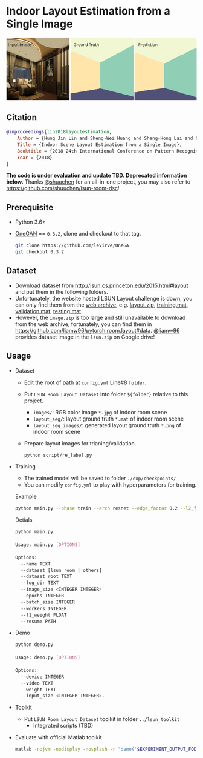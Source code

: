 # Indoor Layout Estimation from a Single Image

![one_lsun_result_banner](./doc/banner.png)

## Citation

```bibtex
@inproceedings{lin2018layoutestimation,
    Author = {Hung Jin Lin and Sheng-Wei Huang and Shang-Hong Lai and Chen-Kuo Chiang},
    Title = {Indoor Scene Layout Estimation from a Single Image},
    Booktitle = {2018 24th International Conference on Pattern Recognition (ICPR)},
    Year = {2018}
}
```

**The code is under evaluation and update TBD. Deprecated information below.**
Thanks [@shuuchen](https://github.com/shuuchen) for an all-in-one project, you may also refer to https://github.com/shuuchen/lsun-room-dsc!

## Prerequisite

- Python 3.6+
- [OneGAN](https://github.com/leVirve/OneGAN) == `0.3.2`, clone and checkout to that tag.

  ```bash
  git clone https://github.com/leVirve/OneGA
  git checkout 0.3.2
  ```

## Dataset

- Download dataset from http://lsun.cs.princeton.edu/2015.html#layout and put them in the following folders.
- Unfortunately, the website hosted LSUN Layout challenge is down, you can only find them from the [web archive](https://web.archive.org/web/20190118150204/http://lsun.cs.princeton.edu/2016/), e.g. [layout.zip](https://web.archive.org/web/20170221111502/http://lsun.cs.princeton.edu/challenge/2015/roomlayout/data/layout.zip), [training.mat](https://web.archive.org/web/20180923231343/http://lsun.cs.princeton.edu/challenge/2015/roomlayout/data/training.mat), [validation.mat](https://web.archive.org/web/20180923231343/http://lsun.cs.princeton.edu/challenge/2015/roomlayout/data/validation.mat), [testing.mat](https://web.archive.org/web/20180923231343/http://lsun.cs.princeton.edu/challenge/2015/roomlayout/data/testing.mat).
- However, the `image.zip` is too large and still unavailable to download from the web archive, fortunately, you can find them in https://github.com/liamw96/pytorch.room.layout#data. [@liamw96](https://github.com/liamw96) provides dataset image in the `lsun.zip` on Google drive!

## Usage

- Dataset

  - Edit the root of path at `config.yml` Line#8 `folder`.
  - Put `LSUN Room Layout Dataset` into folder `${folder}` relative to this project.
    - `images/`: RGB color image `*.jpg` of indoor room scene
    - `layout_seg/`: layout ground truth `*.mat` of indoor room scene
    - `layout_seg_images/`: generated layout ground truth `*.png` of indoor room scene
  - Prepare layout images for trianing/validation.

    ```bash
    python script/re_label.py
    ```

- Training

  - The trained model will be saved to folder `./exp/checkpoints/`
  - You can modify `config.yml` to play with hyperparameters for training.

  Example

  ```bash
  python main.py --phase train --arch resnet --edge_factor 0.2 --l2_factor 0.2 --name baseline
  ```

  Detials

  ```bash
  python main.py

  Usage: main.py [OPTIONS]

  Options:
    --name TEXT
    --dataset [lsun_room | others]
    --dataset_root TEXT
    --log_dir TEXT
    --image_size <INTEGER INTEGER>
    --epochs INTEGER
    --batch_size INTEGER
    --workers INTEGER
    --l1_weight FLOAT
    --resume PATH
  ```

- Demo

  ```bash
  python demo.py

  Usage: demo.py [OPTIONS]

  Options:
    --device INTEGER
    --video TEXT
    --weight TEXT
    --input_size <INTEGER INTEGER>.

  ```

- Toolkit

  - Put `LSUN Room Layout Dataset` toolkit in folder `../lsun_toolkit`
    - Integrated scripts (TBD)

- Evaluate with official Matlab toolkit

  ```bash
  matlab -nojvm -nodisplay -nosplash -r "demo('$EXPERIMENT_OUTPUT_FODLER'); exit;"
  ```
